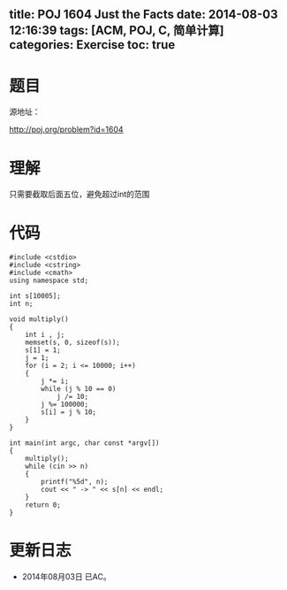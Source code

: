 ﻿title: POJ 1604 Just the Facts
date: 2014-08-03 12:16:39
tags: [ACM, POJ, C, 简单计算]
categories: Exercise
toc: true
---
# 题目
源地址：

http://poj.org/problem?id=1604

# 理解
只需要截取后面五位，避免超过int的范围

<!-- more -->

# 代码
```#include<iostream>
#include <cstdio>
#include <cstring>
#include <cmath>
using namespace std;

int s[10005];
int n;

void multiply()
{
    int i , j;
    memset(s, 0, sizeof(s));
    s[1] = 1;
    j = 1;
    for (i = 2; i <= 10000; i++)
    {
        j *= i;
        while (j % 10 == 0)
            j /= 10;
        j %= 100000;
        s[i] = j % 10;
    }
}

int main(int argc, char const *argv[])
{
    multiply();
    while (cin >> n)
    {
        printf("%5d", n);
        cout << " -> " << s[n] << endl;
    }
    return 0;
}
```	
# 更新日志
- 2014年08月03日 已AC。